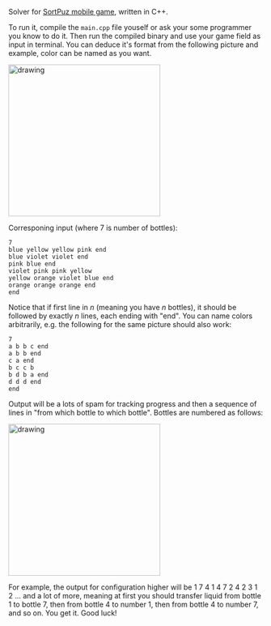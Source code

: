 
Solver for [SortPuz mobile game](https://play.google.com/store/apps/details?id=sortpuz.water.sort.puzzle.game&hl=ru&gl=US), written in C++.     

To run it, compile the ``main.cpp`` file youself or ask your some programmer you know to do it. Then run the compiled binary and use your game field as input in terminal. You can deduce it's format from the following picture and example, color can be named as you want.  

<img src="https://i.imgur.com/w6QmYit.jpg" alt="drawing" width="300"/>                                                  

Corresponing input (where 7 is number of bottles): 
`````
7
blue yellow yellow pink end
blue violet violet end
pink blue end
violet pink pink yellow
yellow orange violet blue end
orange orange orange end
end
`````
Notice that if first line in $n$ (meaning you have $n$ bottles), it should be followed by exactly $n$ lines, each ending with "end". 
You can name colors arbitrarily, e.g. the following for the same picture should also work:
`````
7
a b b c end
a b b end
c a end
b c c b
b d b a end
d d d end
end
`````

Output will be a lots of spam for tracking progress and then a sequence of lines in "from which bottle to which bottle". Bottles are numbered as follows:
 
<img src="https://i.imgur.com/BM52qqO.jpg" alt="drawing" width="300"/>         

For example, the output for configuration higher will be
1 7
4 1
4 7
2 4
2 3
1 2
... and a lot of more, meaning at first you should transfer liquid from bottle 1 to bottle 7, then from bottle 4 to number 1, then from bottle 4 to number 7, and so on.
You get it. Good luck!



